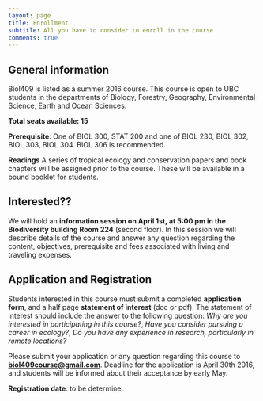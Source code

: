 ```yaml
---
layout: page
title: Enrollment 
subtitle: All you have to consider to enroll in the course
comments: true
---
```

## General information

Biol409 is listed as a summer 2016 course. This course is open to UBC students in the departments of Biology,  Forestry, Geography, Environmental Science, Earth and Ocean Sciences. 

**Total seats available: 15**

**Prerequisite**: One of BIOL 300, STAT 200 and one of BIOL 230, BIOL 302, BIOL 303, BIOL 304. BIOL 306 is recommended.

**Readings** A series of tropical ecology and conservation papers and book chapters will be assigned prior to the course. These will be available in a bound booklet for students.


## Interested?? 
 We will hold an **information session on April 1st, at 5:00 pm in the Biodiversity building Room 224** (second floor). In this session we will describe details of the course and answer any question regarding the content, objectives, prerequisite and fees associated with living and traveling expenses.


## Application and Registration 

Students interested in this course must submit a completed **application form**, and a half page **statement of interest** (doc or pdf). The statement of interest should include the answer to the following question: _Why are you interested in participating in this course?_, _Have you consider pursuing a career in ecology?_, _Do you have any experience in research, particularly in remote locations?_ 

Please submit your application or any question regarding this course to **biol409course@gmail.com**. Deadline for the application is April 30th 2016, and students will be informed about their acceptance by early May.

**Registration date**: to be determine.


